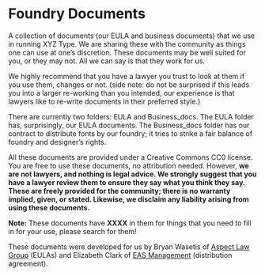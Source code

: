 # Foundry Documents

A collection of documents (our EULA and business documents) that we use in running XYZ Type. We are sharing these with the community as things one can use at one’s discretion. These documents may be well suited for you, or they may not. All we can say is that they work for us.

We highly recommend that you have a lawyer you trust to look at them if you use them, changes or not. (side note: do not be surprised if this leads you into a larger re-working than you intended, our experience is that lawyers like to re-write documents in their preferred style.) 

There are currently two folders: EULA and Business_docs. The EULA folder has, surprisingly, our EULA documents. The Business_docs folder has our contract to distribute fonts by our foundry; it tries to strike a fair balance of foundry and designer’s rights.

All these documents are provided under a Creative Commons CC0 license. You are free to use these documents, no attribution needed. However, **we are not lawyers, and nothing is legal advice. We strongly suggest that you have a lawyer review them to ensure they say what you think they say. These are freely provided for the community; there is no warranty implied, given, or stated. Likewise, we disclaim any liability arising from using these documents.**

**Note:** These documents have **XXXX** in them for things that you need to fill in for your use, please search for them!

These documents were developed for us by Bryan Wasetis of [Aspect Law Group](https://www.aspectlg.com) (EULAs) and Elizabeth Clark of [EAS Management](https://www.easmgmt.com) (distribution agreement).
